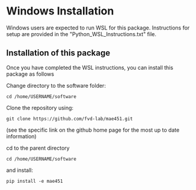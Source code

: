 # Windows Installation
Windows users are expected to run WSL for this package.  Instructions for setup are provided in the "Python_WSL_Instructions.txt" file.

## Installation of this package
Once you have completed the WSL instructions, you can install this package as follows

Change directory to the software folder:
```shell
cd /home/USERNAME/software
```

Clone the repository using: 
```shell
git clone https://github.com/fvd-lab/mae451.git
```
(see the specific link on the github home page for the most up to date information)

cd to the parent directory
```shell
cd /home/USERNAME/software
```

and install:
```shell
pip install -e mae451
```
